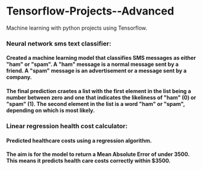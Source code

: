 # Tensorflow-Projects--Advanced
Machine learning with python projects using Tensorflow.
### Neural network sms text classifier:
#### Created a machine learning model that classifies SMS messages as either "ham" or "spam". A "ham" message is a normal message sent by a friend. A "spam" message is an advertisement or a message sent by a company.

#### The final prediction craetes a list with the first element in the list being a number between zero and one that indicates the likeliness of "ham" (0) or "spam" (1). The second element in the list is a word "ham" or "spam", depending on which is most likely.

### Linear regression health cost calculator:
#### Predicted healthcare costs using a regression algorithm.
#### The aim is for the model to return a Mean Absolute Error of under 3500. This means it predicts health care costs correctly within $3500.
